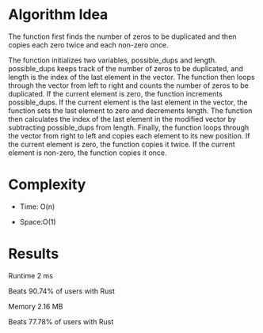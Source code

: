 # Algorithm Idea

The function first finds the number of zeros to be duplicated and then copies each zero twice and each non-zero once.

The function initializes two variables, possible_dups and length. possible_dups keeps track of the number of zeros to be duplicated, and length is the index of the last element in the vector.
The function then loops through the vector from left to right and counts the number of zeros to be duplicated. If the current element is zero, the function increments possible_dups. If the current element is the last element in the vector, the function sets the last element to zero and decrements length.
The function then calculates the index of the last element in the modified vector by subtracting possible_dups from length.
Finally, the function loops through the vector from right to left and copies each element to its new position. If the current element is zero, the function copies it twice. If the current element is non-zero, the function copies it once.

# Complexity

- Time: O(n)

- Space:O(1)

# Results

Runtime
2 ms

Beats
90.74%
of users with Rust

Memory
2.16 MB

Beats
77.78%
of users with Rust